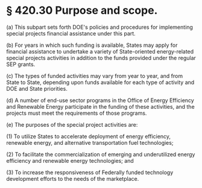 # § 420.30   Purpose and scope.

(a) This subpart sets forth DOE's policies and procedures for implementing special projects financial assistance under this part. 


(b) For years in which such funding is available, States may apply for financial assistance to undertake a variety of State-oriented energy-related special projects activities in addition to the funds provided under the regular SEP grants. 


(c) The types of funded activities may vary from year to year, and from State to State, depending upon funds available for each type of activity and DOE and State priorities. 


(d) A number of end-use sector programs in the Office of Energy Efficiency and Renewable Energy participate in the funding of these activities, and the projects must meet the requirements of those programs. 


(e) The purposes of the special project activities are: 


(1) To utilize States to accelerate deployment of energy efficiency, renewable energy, and alternative transportation fuel technologies; 


(2) To facilitate the commercialization of emerging and underutilized energy efficiency and renewable energy technologies; and 


(3) To increase the responsiveness of Federally funded technology development efforts to the needs of the marketplace. 




